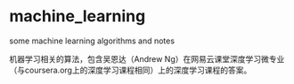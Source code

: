 # machine_learning
some machine learning algorithms and notes   

机器学习相关的算法，包含吴恩达（Andrew Ng）在网易云课堂深度学习微专业（与coursera.org上的深度学习课程相同）上的深度学习课程的答案。
